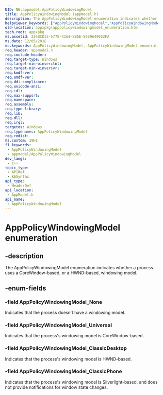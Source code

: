```yaml
---
UID: NE:appmodel.AppPolicyWindowingModel
title: AppPolicyWindowingModel (appmodel.h)
description: The AppPolicyWindowingModel enumeration indicates whether a process uses a CoreWindow-based, or a HWND-based, windowing model.
helpviewer_keywords: ["AppPolicyWindowingModel","AppPolicyWindowingModel enumeration [App packaging and management]","AppPolicyWindowingModel_ClassicDesktop","AppPolicyWindowingModel_ClassicPhone","AppPolicyWindowingModel_None","AppPolicyWindowingModel_Universal","appmodel/AppPolicyWindowingModel","appmodel/AppPolicyWindowingModel_ClassicDesktop","appmodel/AppPolicyWindowingModel_ClassicPhone","appmodel/AppPolicyWindowingModel_None","appmodel/AppPolicyWindowingModel_Universal","appxpkg.apppolicywindowingmodel_enumeration"]
old-location: appxpkg\apppolicywindowingmodel_enumeration.htm
tech.root: appxpkg
ms.assetid: 236BCD35-6778-43A4-8B5E-59E9A49002FA
ms.date: 12/05/2018
ms.keywords: AppPolicyWindowingModel, AppPolicyWindowingModel enumeration [App packaging and management], AppPolicyWindowingModel_ClassicDesktop, AppPolicyWindowingModel_ClassicPhone, AppPolicyWindowingModel_None, AppPolicyWindowingModel_Universal, appmodel/AppPolicyWindowingModel, appmodel/AppPolicyWindowingModel_ClassicDesktop, appmodel/AppPolicyWindowingModel_ClassicPhone, appmodel/AppPolicyWindowingModel_None, appmodel/AppPolicyWindowingModel_Universal, appxpkg.apppolicywindowingmodel_enumeration
req.header: appmodel.h
req.include-header: 
req.target-type: Windows
req.target-min-winverclnt: 
req.target-min-winversvr: 
req.kmdf-ver: 
req.umdf-ver: 
req.ddi-compliance: 
req.unicode-ansi: 
req.idl: 
req.max-support: 
req.namespace: 
req.assembly: 
req.type-library: 
req.lib: 
req.dll: 
req.irql: 
targetos: Windows
req.typenames: AppPolicyWindowingModel
req.redist: 
ms.custom: 19H1
f1_keywords:
 - AppPolicyWindowingModel
 - appmodel/AppPolicyWindowingModel
dev_langs:
 - c++
topic_type:
 - APIRef
 - kbSyntax
api_type:
 - HeaderDef
api_location:
 - AppModel.h
api_name:
 - AppPolicyWindowingModel
---
```


# AppPolicyWindowingModel enumeration


## -description

The AppPolicyWindowingModel enumeration indicates whether a process uses a CoreWindow-based, or a HWND-based, windowing model.

## -enum-fields

### -field AppPolicyWindowingModel_None

Indicates that the process doesn't have a windowing model.

### -field AppPolicyWindowingModel_Universal

Indicates that the process's windowing model is CoreWindow-based.

### -field AppPolicyWindowingModel_ClassicDesktop

Indicates that the process's windowing model is HWND-based.

### -field AppPolicyWindowingModel_ClassicPhone

Indicates that the process's windowing model is Silverlight-based, and does not provide notifications for window state changes.

